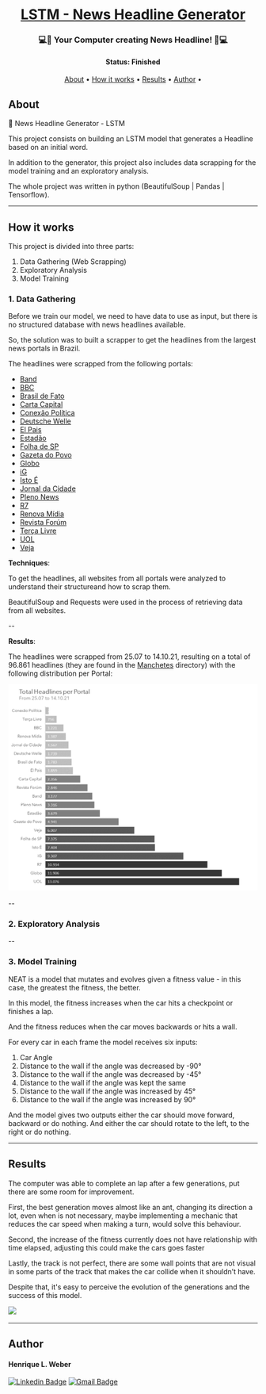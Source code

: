 <h1 align="center">
   <a href="#"> LSTM - News Headline Generator </a>
</h1>

<h3 align="center">
    💻📰 Your Computer creating News Headline! 📰💻
</h3>

<h4 align="center"> 
	 Status: Finished
</h4>
<p align="center">
 <a href="#about">About</a> •
 <a href="#how-it-works">How it works</a> • 
 <a href="#results">Results</a> • 
 <a href="#author">Author</a> • 

</p>


## About

📰 News Headline Generator - LSTM

This project consists on building an LSTM model that generates a Headline based on an initial word.

In addition to the generator, this project also includes data scrapping for the model training and an exploratory analysis.

The whole project was written in python (BeautifulSoup | Pandas | Tensorflow).

---

## How it works

This project is divided into three parts:
1. Data Gathering (Web Scrapping)
2. Exploratory Analysis
3. Model Training

### 1. Data Gathering

Before we train our model, we need to have data to use as input, but there is no structured database with news headlines available.

So, the solution was to built a scrapper to get the headlines from the largest news portals in Brazil.

The headlines were scrapped from the following portals:
* [Band](https://www.band.uol.com.br)
* [BBC](https://www.bbc.com/portuguese)
* [Brasil de Fato](https://www.brasildefato.com.br/)
* [Carta Capital](https://www.cartacapital.com.br/)
* [Conexão Política](https://www.conexaopolitica.com.br/)
* [Deutsche Welle](https://www.dw.com/pt-br/not%C3%ADcias/s-7111)
* [El Pais](https://brasil.elpais.com/)
* [Estadão](https://www.estadao.com.br/)
* [Folha de SP](https://www.folha.uol.com.br/)
* [Gazeta do Povo](https://www.gazetadopovo.com.br/)
* [Globo](https://www.globo.com/)
* [iG](https://www.ig.com.br/)
* [Isto É](https://istoe.com.br/)
* [Jornal da Cidade](https://www.jornaldacidadeonline.com.br/)
* [Pleno News](https://pleno.news/)
* [R7](https://www.r7.com/)
* [Renova Mídia](https://renovamidia.com.br/)
* [Revista Forúm](https://revistaforum.com.br/)
* [Terça Livre](https://tercalivre.com.br/)
* [UOL](https://www.uol.com.br/)
* [Veja](https://veja.abril.com.br/)


**Techniques**:

To get the headlines, all websites from all portals were analyzed to understand their structureand how to scrap them.

BeautifulSoup and Requests were used in the process of retrieving data from all websites.

--

**Results**:

The headlines were scrapped from 25.07 to 14.10.21, resulting on a total of 96.861 headlines (they are found in the [Manchetes](https://github.com/hlweber/Headline-News-Generator/tree/main/Manchetes) directory) with the following distribution per Portal:

![](assets/Total-Headlines-Portal.png)

--

### 2. Exploratory Analysis



--

### 3. Model Training

NEAT is a model that mutates and evolves given a fitness value - in this case, the greatest the fitness, the better.

In this model, the fitness increases when the car hits a checkpoint or finishes a lap.

And the fitness reduces when the car moves backwards or hits a wall.

For every car in each frame the model receives six inputs:

1. Car Angle
2. Distance to the wall if the angle was decreased by -90°
3. Distance to the wall if the angle was decreased by -45°
4. Distance to the wall if the angle was kept the same
5. Distance to the wall if the angle was increased by 45°
6. Distance to the wall if the angle was increased by 90°

And the model gives two outputs either the car should move forward, backward or do nothing. And either the car should rotate to the left, to the right or do nothing.

---

## Results

The computer was able to complete an lap after a few generations, put there are some room for improvement.

First, the best generation moves almost like an ant, changing its direction a lot, even when is not necessary, maybe implementing a mechanic that reduces the car speed when making a turn, would solve this behaviour.

Second, the increase of the fitness currently does not have relationship with time elapsed, adjusting this could make the cars goes faster

Lastly, the track is not perfect, there are some wall points that are not visual in some parts of the track that makes the car collide when it shouldn’t have.

Despite that, it's easy to perceive the evolution of the generations and the success of this model.


![](assets/evolution-racing_game.gif)

---

## Author

#### Henrique L. Weber

[![Linkedin Badge](https://img.shields.io/badge/-LinkedIn-blue?style=flat-square&logo=Linkedin&logoColor=white&link=https://www.linkedin.com/in/henrique-weber/)](https://www.linkedin.com/in/henrique-weber/) 
[![Gmail Badge](https://img.shields.io/badge/-Email-c14438?style=flat-square&logo=Gmail&logoColor=white&link=mailto:hlweber@uol.com.br)](mailto:hlweber@uol.com.br)

